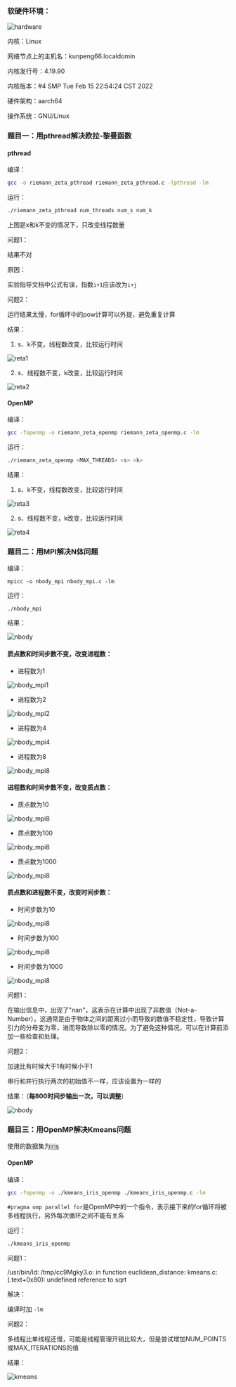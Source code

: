 ### 软硬件环境：

![hardware](img/hardware.png)

内核：Linux

网络节点上的主机名：kunpeng66.localdomin

内核发行号：4.19.90

内核版本：#4 SMP Tue Feb 15 22:54:24 CST 2022

硬件架构：aarch64

操作系统：GNU/Linux



### 题目一：用pthread解决欧拉-黎曼函数

#### pthread

编译：

```bash
gcc -o riemann_zeta_pthread riemann_zeta_pthread.c -lpthread -lm
```

运行：

```bash
./riemann_zeta_pthread num_threads num_s num_k
```



上图是x和k不变的情况下，只改变线程数量



问题1：

结果不对

原因：

实验指导文档中公式有误，指数`i+1`应该改为`i+j`



问题2：

运行结果太慢，for循环中的pow计算可以外提，避免重复计算



结果：

1. s、k不变，线程数改变，比较运行时间

![reta1](img/reta1.png)

2. s、线程数不变，k改变，比较运行时间

![reta2](img/reta2.png)

#### OpenMP

编译：

```bash
gcc -fopenmp -o riemann_zeta_openmp riemann_zeta_openmp.c -lm
```

运行：

```bash
./riemann_zeta_openmp <MAX_THREADS> <s> <k>
```

结果：

1. s、k不变，线程数改变，比较运行时间

![reta3](Q:\Dauhau_data_学习资料\大四上\并行计算\实验\img\reta3.png)

2. s、线程数不变，k改变，比较运行时间

![reta4](Q:\Dauhau_data_学习资料\大四上\并行计算\实验\img\reta4.png)



### 题目二：用MPI解决N体问题

编译：

```
mpicc -o nbody_mpi nbody_mpi.c -lm
```

运行：

```
./nbody_mpi
```

结果：

![nbody](img/nbody.png)

#### 质点数和时间步数不变，改变进程数：

* 进程数为1

![nbody_mpi1](img/nbody_mpi1.png)

* 进程数为2

![nbody_mpi2](img/nbody_mpi2.png)

* 进程数为4

![nbody_mpi4](img/nbody_mpi4.png)

* 进程数为8

![nbody_mpi8](img/nbody_mpi8.png)

#### 进程数和时间步数不变，改变质点数：

* 质点数为10

![nbody_mpi8](img/nbody_mpi4_10_100.png)

* 质点数为100

![nbody_mpi8](img/nbody_mpi4_100_100.png)

* 质点数为1000

![nbody_mpi8](img/nbody_mpi4_1000_100.png)

#### 质点数和进程数不变，改变时间步数：

* 时间步数为10

![nbody_mpi8](img/nbody_mpi4_100_10.png)

* 时间步数为100

![nbody_mpi8](img/nbody_mpi4_100_100.png)

* 时间步数为1000

![nbody_mpi8](img/nbody_mpi4_100_1000.png)



问题1：

在输出信息中，出现了"nan"，这表示在计算中出现了非数值（Not-a-Number）。这通常是由于物体之间的距离过小而导致的数值不稳定性，导致计算引力的分母变为零，进而导致除以零的情况。为了避免这种情况，可以在计算前添加一些检查和处理。



问题2：

加速比有时候大于1有时候小于1

串行和并行执行两次的初始值不一样，应该设置为一样的



结果：（**每800时间步输出一次，可以调整**）

![nbody](img/nbody.png)



### 题目三：用OpenMP解决Kmeans问题
使用的数据集为[iris](https://archive.ics.uci.edu/dataset/53/iris)

#### OpenMP

编译：

```bash
gcc -fopenmp -o ./kmeans_iris_openmp ./kmeans_iris_openmp.c -lm
```

`#pragma omp parallel for`是OpenMP中的一个指令，表示接下来的for循环将被多线程执行，另外每次循环之间不能有关系

运行：

```bash
./kmeans_iris_openmp
```



问题1：

/usr/bin/ld: /tmp/cc9Mgky3.o: in function euclidean_distance:
kmeans.c:(.text+0x80): undefined reference to sqrt

解决：

编译时加 `-lm`



问题2：

多线程比单线程还慢，可能是线程管理开销比较大，但是尝试增加NUM_POINTS或MAX_ITERATIONS的值



结果：

![kmeans](img/kmeans.png)
